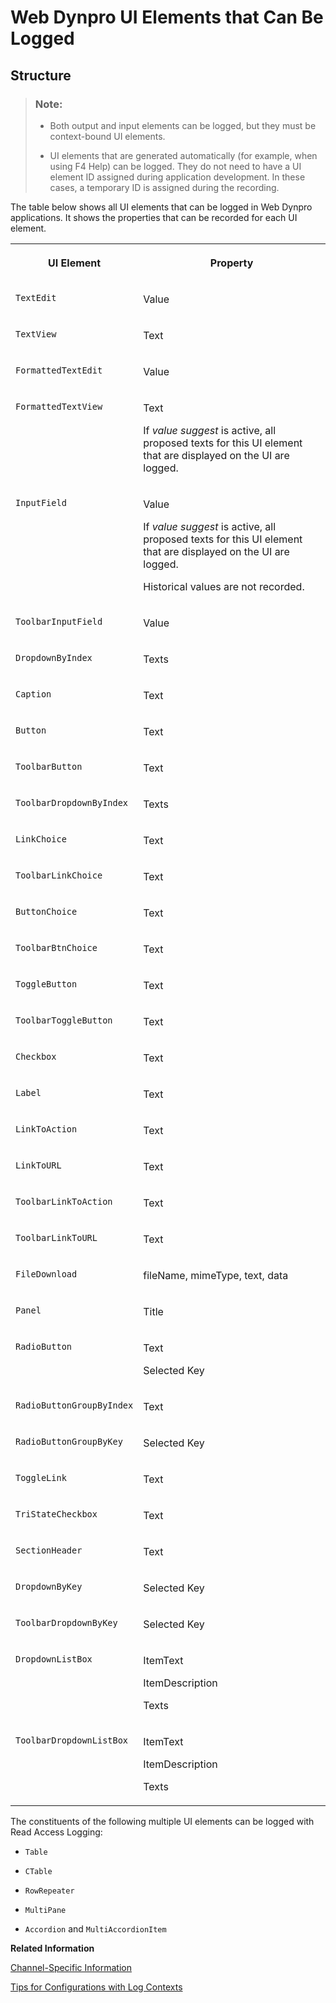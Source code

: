 <!-- loiobba576099fb24a2a9cd669a28d8ba150 -->

# Web Dynpro UI Elements that Can Be Logged



<a name="loiobba576099fb24a2a9cd669a28d8ba150__section_N1007D_N1007A_N10002"/>

## Structure

> ### Note:  
> -   Both output and input elements can be logged, but they must be context-bound UI elements.
> 
> -   UI elements that are generated automatically \(for example, when using F4 Help\) can be logged. They do not need to have a UI element ID assigned during application development. In these cases, a temporary ID is assigned during the recording.

The table below shows all UI elements that can be logged in Web Dynpro applications. It shows the properties that can be recorded for each UI element.


<table>
<tr>
<th valign="top">

UI Element



</th>
<th valign="top">

Property



</th>
</tr>
<tr>
<td valign="top">

 `TextEdit` 



</td>
<td valign="top">

Value



</td>
</tr>
<tr>
<td valign="top">

 `TextView` 



</td>
<td valign="top">

Text



</td>
</tr>
<tr>
<td valign="top">

 `FormattedTextEdit` 



</td>
<td valign="top">

Value



</td>
</tr>
<tr>
<td valign="top">

 `FormattedTextView` 



</td>
<td valign="top">

Text

If *value suggest* is active, all proposed texts for this UI element that are displayed on the UI are logged.



</td>
</tr>
<tr>
<td valign="top">

 `InputField` 



</td>
<td valign="top">

Value

If *value suggest* is active, all proposed texts for this UI element that are displayed on the UI are logged.

Historical values are not recorded.



</td>
</tr>
<tr>
<td valign="top">

 `ToolbarInputField` 



</td>
<td valign="top">

Value



</td>
</tr>
<tr>
<td valign="top">

 `DropdownByIndex` 



</td>
<td valign="top">

Texts



</td>
</tr>
<tr>
<td valign="top">

 `Caption` 



</td>
<td valign="top">

Text



</td>
</tr>
<tr>
<td valign="top">

 `Button` 



</td>
<td valign="top">

Text



</td>
</tr>
<tr>
<td valign="top">

 `ToolbarButton` 



</td>
<td valign="top">

Text



</td>
</tr>
<tr>
<td valign="top">

 `ToolbarDropdownByIndex` 



</td>
<td valign="top">

Texts



</td>
</tr>
<tr>
<td valign="top">

 `LinkChoice` 



</td>
<td valign="top">

Text



</td>
</tr>
<tr>
<td valign="top">

 `ToolbarLinkChoice` 



</td>
<td valign="top">

Text



</td>
</tr>
<tr>
<td valign="top">

 `ButtonChoice` 



</td>
<td valign="top">

Text



</td>
</tr>
<tr>
<td valign="top">

 `ToolbarBtnChoice` 



</td>
<td valign="top">

Text



</td>
</tr>
<tr>
<td valign="top">

 `ToggleButton` 



</td>
<td valign="top">

Text



</td>
</tr>
<tr>
<td valign="top">

 `ToolbarToggleButton` 



</td>
<td valign="top">

Text



</td>
</tr>
<tr>
<td valign="top">

 `Checkbox` 



</td>
<td valign="top">

Text



</td>
</tr>
<tr>
<td valign="top">

 `Label` 



</td>
<td valign="top">

Text



</td>
</tr>
<tr>
<td valign="top">

 `LinkToAction` 



</td>
<td valign="top">

Text



</td>
</tr>
<tr>
<td valign="top">

 `LinkToURL` 



</td>
<td valign="top">

Text



</td>
</tr>
<tr>
<td valign="top">

 `ToolbarLinkToAction` 



</td>
<td valign="top">

Text



</td>
</tr>
<tr>
<td valign="top">

 `ToolbarLinkToURL` 



</td>
<td valign="top">

Text



</td>
</tr>
<tr>
<td valign="top">

 `FileDownload` 



</td>
<td valign="top">

fileName, mimeType, text, data



</td>
</tr>
<tr>
<td valign="top">

 `Panel` 



</td>
<td valign="top">

Title



</td>
</tr>
<tr>
<td valign="top">

 `RadioButton` 



</td>
<td valign="top">

Text

Selected Key



</td>
</tr>
<tr>
<td valign="top">

 `RadioButtonGroupByIndex` 



</td>
<td valign="top">

Text



</td>
</tr>
<tr>
<td valign="top">

 `RadioButtonGroupByKey` 



</td>
<td valign="top">

Selected Key



</td>
</tr>
<tr>
<td valign="top">

 `ToggleLink` 



</td>
<td valign="top">

Text



</td>
</tr>
<tr>
<td valign="top">

 `TriStateCheckbox` 



</td>
<td valign="top">

Text



</td>
</tr>
<tr>
<td valign="top">

 `SectionHeader` 



</td>
<td valign="top">

Text



</td>
</tr>
<tr>
<td valign="top">

 `DropdownByKey` 



</td>
<td valign="top">

Selected Key



</td>
</tr>
<tr>
<td valign="top">

 `ToolbarDropdownByKey` 



</td>
<td valign="top">

Selected Key



</td>
</tr>
<tr>
<td valign="top">

 `DropdownListBox` 



</td>
<td valign="top">

ItemText

ItemDescription

Texts



</td>
</tr>
<tr>
<td valign="top">

 `ToolbarDropdownListBox` 



</td>
<td valign="top">

ItemText

ItemDescription

Texts



</td>
</tr>
</table>

The constituents of the following multiple UI elements can be logged with Read Access Logging:

-    `Table` 

-    `CTable` 

-    `RowRepeater` 

-    `MultiPane` 

-    `Accordion` and `MultiAccordionItem` 


**Related Information**  


[Channel-Specific Information](channel-specific-information-24c7399.md "The Read Access Logging framework handles the channels generically, but each channel configuration is specific.")

[Tips for Configurations with Log Contexts](tips-for-configurations-with-log-contexts-91d64bf.md)

